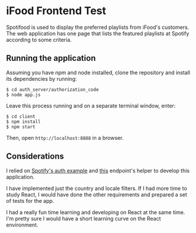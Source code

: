 # iFood Frontend Test

Spotifood is used to display the preferred playlists from iFood's customers. The web application has one page that lists the featured playlists at Spotify according to some criteria.

## Running the application
Assuming you have npm and node installed, clone the repository and install its dependencies by running:

	$ cd auth_server/authorization_code
	$ node app.js

Leave this process running and on a separate terminal window, enter:

	$ cd client
	$ npm install
	$ npm start

Then, open `http://localhost:8888` in a browser.

## Considerations
I relied on [Spotify's auth example](https://github.com/spotify/web-api-auth-examples) and [this](https://github.com/JMPerez/spotify-web-api-js) endpoint's helper to develop this application.

I have implemented just the country and locale filters. If I had more time to study React, I would have done the other requirements and prepared a set of tests for the app. 

I had a really fun time learning and developing on React at the same time. I'm pretty sure I would have a short learning curve on the React environment.